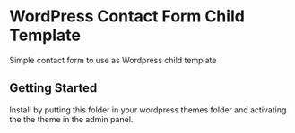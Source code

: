 # WordPress Contact Form Child Template

Simple contact form to use as Wordpress child template

## Getting Started

Install by putting this folder in your wordpress themes folder and activating the the theme in the admin panel.

